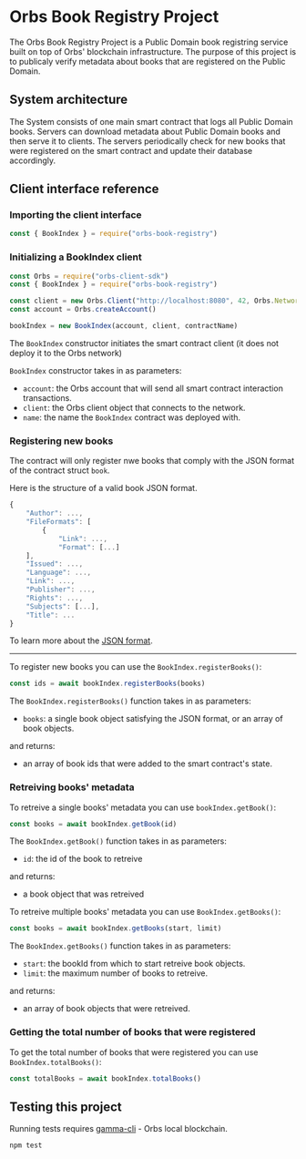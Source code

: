 # Orbs Book Registry Project

The Orbs Book Registry Project is a Public Domain book registring service built on top of Orbs' blockchain infrastructure.
The purpose of this project is to publicaly verify metadata about books that are registered on the Public Domain.

## System architecture

The System consists of one main smart contract that logs all Public Domain books.
Servers can download metadata about Public Domain books and then serve it to clients.
The servers periodically check for new books that were registered on the smart contract and update their database accordingly.

## Client interface reference

### Importing the client interface

```js
const { BookIndex } = require("orbs-book-registry")
```

### Initializing a BookIndex client

```js
const Orbs = require("orbs-client-sdk")
const { BookIndex } = require("orbs-book-registry")

const client = new Orbs.Client("http://localhost:8080", 42, Orbs.NetworkType.NETWORK_TYPE_TEST_NET)
const account = Orbs.createAccount()

bookIndex = new BookIndex(account, client, contractName)
```

The `BookIndex` constructor initiates the smart contract client (it does not deploy it to the Orbs network)

`BookIndex` constructor takes in as parameters:
* `account`: the Orbs account that will send all smart contract interaction transactions.
* `client`: the Orbs client object that connects to the network.
* `name`: the name the `BookIndex` contract was deployed with.

### Registering new books

The contract will only register nwe books that comply with the JSON format of the contract struct `book`.

Here is the structure of a valid book JSON format.
```js
{
	"Author": ...,
	"FileFormats": [
		{
			"Link": ...,
			"Format": [...]
	],
	"Issued": ...,
	"Language": ...,
	"Link": ...,
	"Publisher": ...,
	"Rights": ...,
	"Subjects": [...],
	"Title": ...
}
```

To learn more about the [JSON format](parser/README.md).

---

To register new books you can use the `BookIndex.registerBooks()`:

```js
const ids = await bookIndex.registerBooks(books)
```

The `BookIndex.registerBooks()` function takes in as parameters:
* `books`: a single book object satisfying the JSON format, or an array of book objects.

and returns:
* an array of book ids that were added to the smart contract's state.

### Retreiving books' metadata

To retreive a single books' metadata you can use `bookIndex.getBook()`:

```js
const books = await bookIndex.getBook(id)
```

The `BookIndex.getBook()` function takes in as parameters:
* `id`: the id of the book to retreive

and returns:
* a book object that was retreived

To retreive multiple books' metadata you can use `BookIndex.getBooks()`:

```js
const books = await bookIndex.getBooks(start, limit)
```

The `BookIndex.getBooks()` function takes in as parameters:
* `start`: the bookId from which to start retreive book objects.
* `limit`: the maximum number of books to retreive.

and returns:
* an array of book objects that were retreived.

### Getting the total number of books that were registered

To get the total number of books that were registered you can use `BookIndex.totalBooks()`:

```js
const totalBooks = await bookIndex.totalBooks()
```

## Testing this project

Running tests requires [gamma-cli](https://github.com/orbs-network/gamma-cli) - Orbs local blockchain.

```
npm test
```
